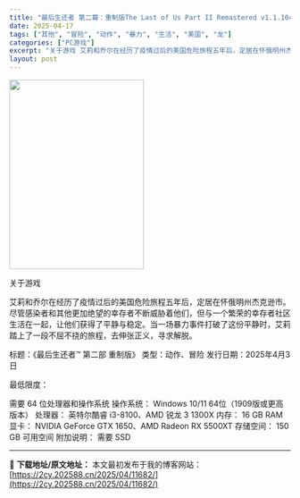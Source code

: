 ```yaml
---
title: "最后生还者 第二幕：重制版The Last of Us Part II Remastered v1.1.10411.746"
date: 2025-04-17
tags: ["其他", "冒险", "动作", "暴力", "生活", "美国", "龙"]
categories: ["PC游戏"]
excerpt: "关于游戏 艾莉和乔尔在经历了疫情过后的美国危险旅程五年后，定居在怀俄明州杰克逊市。尽管感染者和其他更加绝望的幸存者不断威胁着他们，但与一个繁荣的幸存者社区生活在一起，让他们获得了平静与稳定。当一场暴力事件打破了这份平静时，艾莉踏上了一段不屈不挠的旅程，去伸张正义，寻求解脱。 标题：《最后生还者™ 第&hellip;"
layout: post
---
```


<img class="aligncenter size-full wp-image-11683" src="https://2cy.202588.cn/wp-content/uploads/2025/04/2025041706433879.webp" alt="" width="241" height="339" />

关于游戏

艾莉和乔尔在经历了疫情过后的美国危险旅程五年后，定居在怀俄明州杰克逊市。尽管感染者和其他更加绝望的幸存者不断威胁着他们，但与一个繁荣的幸存者社区生活在一起，让他们获得了平静与稳定。当一场暴力事件打破了这份平静时，艾莉踏上了一段不屈不挠的旅程，去伸张正义，寻求解脱。

标题：《最后生还者™ 第二部 重制版》
类型：动作、冒险
发行日期：2025年4月3日

最低限度：

需要 64 位处理器和操作系统
操作系统： Windows 10/11 64位（1909版或更高版本）
处理器： 英特尔酷睿 i3-8100、AMD 锐龙 3 1300X
内存： 16 GB RAM
显卡： NVIDIA GeForce GTX 1650、AMD Radeon RX 5500XT
存储空间： 150 GB 可用空间
附加说明： 需要 SSD

---
📖 **下载地址/原文地址：** 本文最初发布于我的博客网站：[https://2cy.202588.cn/2025/04/11682/](https://2cy.202588.cn/2025/04/11682/)
